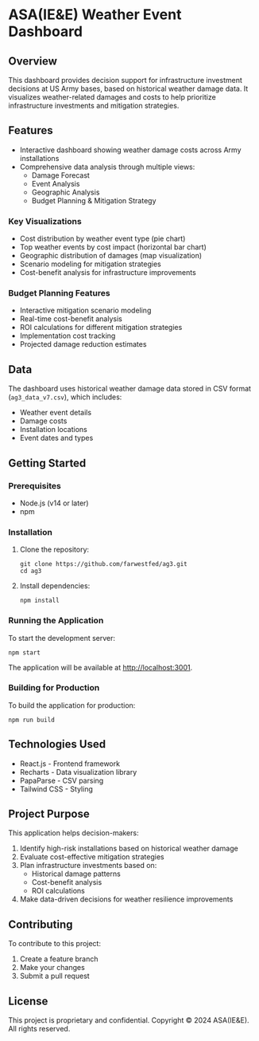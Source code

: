 # ASA(IE&E) Weather Event Dashboard

## Overview
This dashboard provides decision support for infrastructure investment decisions at US Army bases, based on historical weather damage data. It visualizes weather-related damages and costs to help prioritize infrastructure investments and mitigation strategies.

## Features
- Interactive dashboard showing weather damage costs across Army installations
- Comprehensive data analysis through multiple views:
  - Damage Forecast
  - Event Analysis
  - Geographic Analysis
  - Budget Planning & Mitigation Strategy

### Key Visualizations
- Cost distribution by weather event type (pie chart)
- Top weather events by cost impact (horizontal bar chart)
- Geographic distribution of damages (map visualization)
- Scenario modeling for mitigation strategies
- Cost-benefit analysis for infrastructure improvements

### Budget Planning Features
- Interactive mitigation scenario modeling
- Real-time cost-benefit analysis
- ROI calculations for different mitigation strategies
- Implementation cost tracking
- Projected damage reduction estimates

## Data
The dashboard uses historical weather damage data stored in CSV format (`ag3_data_v7.csv`), which includes:
- Weather event details
- Damage costs
- Installation locations
- Event dates and types

## Getting Started

### Prerequisites
- Node.js (v14 or later)
- npm

### Installation
1. Clone the repository:
   ```
   git clone https://github.com/farwestfed/ag3.git
   cd ag3
   ```
2. Install dependencies:
   ```
   npm install
   ```

### Running the Application
To start the development server:
```
npm start
```

The application will be available at [http://localhost:3001](http://localhost:3001).

### Building for Production
To build the application for production:
```
npm run build
```

## Technologies Used
- React.js - Frontend framework
- Recharts - Data visualization library
- PapaParse - CSV parsing
- Tailwind CSS - Styling

## Project Purpose
This application helps decision-makers:

1. Identify high-risk installations based on historical weather damage
2. Evaluate cost-effective mitigation strategies
3. Plan infrastructure investments based on:
   - Historical damage patterns
   - Cost-benefit analysis
   - ROI calculations
4. Make data-driven decisions for weather resilience improvements

## Contributing
To contribute to this project:
1. Create a feature branch
2. Make your changes
3. Submit a pull request

## License
This project is proprietary and confidential.
Copyright © 2024 ASA(IE&E). All rights reserved.
